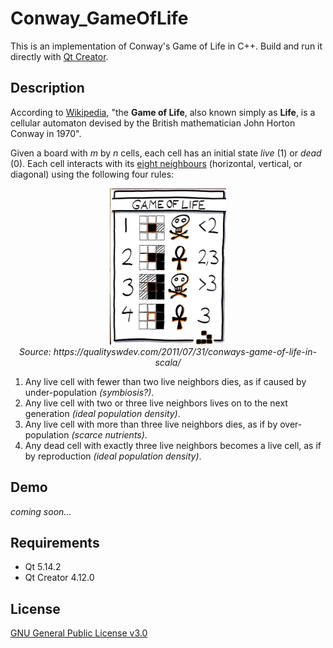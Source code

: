 # Conway_GameOfLife

This is an implementation of Conway's Game of Life in C++. Build and run it directly with [Qt Creator](https://www.qt.io/download).

## Description

According to [Wikipedia](https://en.wikipedia.org/wiki/Conway%27s_Game_of_Life), "the **Game of Life**, also known simply as **Life**, is a cellular automaton devised by the British mathematician John Horton Conway in 1970".

Given a board with *m* by *n* cells, each cell has an initial state *live* (1) or *dead* (0). Each cell interacts with its [eight neighbours](https://en.wikipedia.org/wiki/Moore_neighborhood) (horizontal, vertical, or diagonal) using the following four rules:

<p align="center">
  <img height="250" src="assets/rules.jpg">
  <br><i>Source: https://qualityswdev.com/2011/07/31/conways-game-of-life-in-scala/</i>
</p>

1. Any live cell with fewer than two live neighbors dies, as if caused by under-population *(symbiosis?)*.
2. Any live cell with two or three live neighbors lives on to the next generation *(ideal population density)*.
3. Any live cell with more than three live neighbors dies, as if by over-population *(scarce nutrients)*.
4. Any dead cell with exactly three live neighbors becomes a live cell, as if by reproduction *(ideal population density)*.

## Demo

*coming soon...*

## Requirements

* Qt 5.14.2
* Qt Creator 4.12.0

## License

[GNU General Public License v3.0](https://github.com/liweiyap/Conway_GameOfLife/blob/master/LICENSE)
